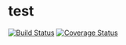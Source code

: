 # test
[![Build Status](https://travis-ci.org/mokerova/test.svg?branch=master)](https://travis-ci.org/mokerova/test)
[![Coverage Status](https://coveralls.io/repos/github/mokerova/test/badge.svg?branch=master)](https://coveralls.io/github/mokerova/test?branch=master)
